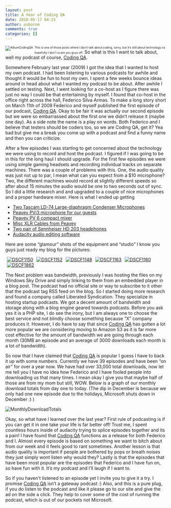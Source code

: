 ```yaml
---
layout: post
title: A Year of Coding QA
date: 2010-05-17 04:15
author: osbornm
comments: true
categories: []
---
```

<span style="font-size: xx-small;"><a href="http://www.codingqa.com/"><img style="margin: 0px 5px 0px 0px; display: inline; border: 0px;" title="AlbumCodingQA" alt="AlbumCodingQA" src="http://blog.osbornm.com/wp-content/uploads/old/AYearoftheCodingQAPodcast_11088/AlbumCodingQA.jpg" align="left" border="0" /></a> This is one of those posts where I don’t talk about coding, sorry, but it’s still about technology so hopefully I don't scare you guys off.</span> So what is this I want to talk about, well my podcast of course, <a href="http://www.codingqa.com/">Coding QA</a>.

Somewhere February last year (2009) I got the idea that I wanted to host my own podcast. I had been listening to various podcasts for awhile and thought it would be fun to host my own. I spent a few weeks bounce ideas around in head about what I wanted my podcast to be about. After awhile I settled on testing. Next, I went looking for a co-host as I figure there was just no way I could be that entertaining by myself. I found that co-host in the office right across the hall, Federico Silva Armas. To make a long story short on March 11th of 2009 Federico and myself published the first episode of our podcast, <a href="http://www.codingqa.com/">Coding QA</a>. Okay to be fair it was actually our second episode but we were so embarrassed about the first one we didn’t release it (maybe one day). As a side note the name is a play on words. Both Federico and I believe that testers should be coders too, so we are Coding QA, get it? Yea bad but give me a break you come up with a podcast and find a funny name and then you can criticize.

After a few episodes I was starting to get concerned about the technology we were using to record and host the podcast. I figured if I was going to be in this for the long haul I should upgrade. For the first few episodes we were using simple gaming headsets and recording individual tracks on separate machines. There was a couple of problems with this. One, the audio quality was just not up to par, I mean what can you expect from a $10 microphone? Two, the different machines would record at slightly different speeds so after about 15 minutes the audio would be one to two seconds out of sync. So I did a little research and and upgraded to a couple of nice microphones and a proper hardware mixer. Here is what I ended up getting
<ul>
	<li><a href="http://www.tascam.com/products/ld-74.html">Two Tascam LD-74 Large-diaphragm Condenser Microphones</a></li>
	<li><a href="http://www.peavey.com/products/browse.cfm/action/detail/item/117400/PV%C2%AEi%203%20Microphone%20XLR.cfm">Peavey PVi3 microphone for our guests</a></li>
	<li><a href="http://www.peavey.com/products/browse.cfm/action/detail/item/115024/PV%C2%AE%206.cfm">Peavey PV 6 compact mixer</a></li>
	<li><a href="http://www.peavey.com/products/browse.cfm/action/list/cat/512/item/114103/PV%20Series.cfm">Misc XLR Cables from Peavey</a></li>
	<li><a href="http://www.sennheiserusa.com/professional_headphones-headsets_dj-headphones_504290">Two pair of Sennheiser HD 203 headphones</a></li>
	<li><a href="http://audacity.sourceforge.net/">Audacity audio editing software</a></li>
</ul>
Here are some “glamour” shots of the equipment and “studio” I know you guys just ready my blog for the pictures:

<a title="DSCF1150" href="http://www.flickr.com/photos/30307742@N03/3998277689/"><img style="margin: 0px 5px;" alt="DSCF1150" src="http://static.flickr.com/2658/3998277689_28f9bfe176_t.jpg" border="0" /></a><a title="DSCF1152" href="http://www.flickr.com/photos/30307742@N03/3508932781/"><img style="margin: 0px 5px;" alt="DSCF1152" src="http://static.flickr.com/3659/3508932781_55e3dd495c_t.jpg" border="0" /></a><a title="DSCF1148" href="http://www.flickr.com/photos/30307742@N03/3999037920/"><img style="margin: 0px 5px;" alt="DSCF1148" src="http://static.flickr.com/2608/3999037920_4f67f19284_t.jpg" border="0" /></a><a title="DSCF1163" href="http://www.flickr.com/photos/30307742@N03/3509743080/"><img style="margin: 0px 5px;" alt="DSCF1163" src="http://static.flickr.com/3302/3509743080_5d421788c7_t.jpg" border="0" /></a><a title="DSCF1160" href="http://www.flickr.com/photos/30307742@N03/3509743742/"><img style="margin: 0px 5px;" alt="DSCF1160" src="http://static.flickr.com/3600/3509743742_83dc1b48d3_t.jpg" border="0" /></a><a title="DSCF1862" href="http://www.flickr.com/photos/30307742@N03/4521366824/"><img style="margin: 0px 5px;" alt="DSCF1862" src="http://static.flickr.com/4056/4521366824_cf4756b40a_t.jpg" border="0" /></a>

The Next problem was bandwidth, previously I was hosting the files on my Windows Sky Drive and simply linking to them from an embedded player in a blog post. The podcast had no official site or way to subscribe to it other that the podcast tag RSS feed on the blog. So I started doing more research and found a company called Liberated Syndication. They specialize in hosting startup podcasts. We got a decent amount of bandwidth and storage along with a blog engine geared towards podcasts. Before you ask yes it is a PHP site, I do see the irony, but I am always one to choose the best service and not blindly choose something because “X” company produces it. However, I do have to say that since <a href="http://www.codingqa.com/">Coding QA</a> has gotten a lot more popular we are considering moving to Amazon S3 as it is far more cost effective for the amount of bandwidth we are going through each month (30MB an episode and an average of 3000 downloads each month is a lot of bandwidth).

So now that I have claimed that <a href="http://www.codingqa.com/">Coding QA</a> is popular I guess I have to back it up with some numbers. Currently we have 39 episodes and have been “on air” for over a year now. We have had over 33,000 total downloads, now let me tell you I have no idea how Federico and I have fooled people into downloading us that many times. I mean okay I give you that maybe half of those are from my mom but still, WOW. Below is a graph of our monthly download totals from day one to today. (The dip in December is because we only had one new episode due to the holidays, Microsoft shuts down in December :) )

<img style="display: inline; border: 0px;" title="MonthlyDownloadTotals" alt="MonthlyDownloadTotals" src="http://blog.osbornm.com/wp-content/uploads/old/AYearoftheCodingQAPodcast_11088/MonthlyDownloadTotals.png" border="0" />

Okay, so what have I learned over the last year? First rule of podcasting is if you can get it in one take your life is far better off! Trust me, I spent countless hours inside of audacity trying to splice episodes together and its a pain! I have found that <a href="http://www.codingqa.com/">Coding QA</a> functions as a release for both Federico and I. Almost every episode is based on something we want to bitch about from our week and it feels good to rant sometimes. Another lesson is that audio quality is important if people are bothered by pops or breath noises they just simply wont listen why would they? Lastly is that the episodes that have been most popular are the episodes that Federico and I have fun on, so have fun with it. It’s my podcast and I’ll laugh if I want to.

So if you haven't listened to an episode yet I invite you to give it a try. I promise <a href="http://www.codingqa.com/">Coding QA</a> isn’t a gateway podcast :) Also, and this is a pure plug, if you do listen to the podcast and like it please go to our site and give the ad on the side a click. They help to cover some of the cost of running the podcast, which is out of our pockets not Microsoft.
